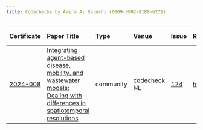 ```yaml
---
title: Codechecks by Amira Al Balushi (0009-0002-8188-6271)
---
```



|Certificate |Paper Title                                                                                                              |Type      |Venue        |Issue |Report                                |Check date |
|:-------|:---------------------------------------------|:------------------|:------------------|:---|:--------------------------|:------------------|
|[2024-008](https://codecheck.org.uk/register/certs/2024-008/)|[Integrating agent-based disease, mobility, and wastewater models: Dealing with differences in spatiotemporal resolutions](https://doi.org/10.5281/zenodo.13734819)|community |codecheck NL |[124](https://github.com/codecheckers/register/issues/124)|https://doi.org/10.17605/OSF.IO/6NGYC |2024-09-26 |
